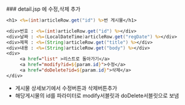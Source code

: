 <title>게시물 상세보기</title>
### detail.jsp 에 수정,삭제 추가

```jsp
<h1> <%=(int)articleRow.get("id") %>번 게시물</h1>

<div>번호 : <%=(int)articleRow.get("id") %></div>
<div>날짜 : <%=(LocalDateTime)articleRow.get("regDate") %></div>
<div>제목 : <%=(String)articleRow.get("title") %></div>
<div>내용 : <%=(String)articleRow.get("body") %></div>
<div>
	 <a href="list" >리스트로 돌아가기</a>	
	 <a href="modify?id=${param.id}">수정</a> 
	 <a href="doDelete?id=${param.id}">삭제</a>
</div>
```

- 게시물 상세보기에서 수정버튼과 삭제버튼추가 
- 해당게시물의 id를 파라미터로 modify서블릿과 doDelete서블릿으로 보냄